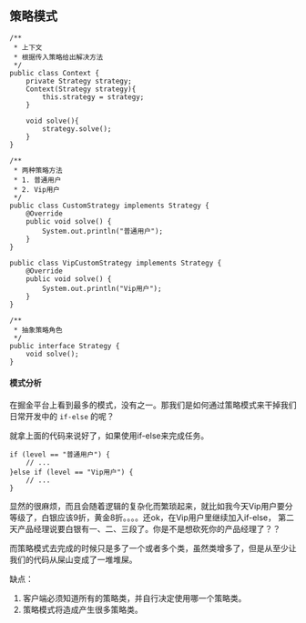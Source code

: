 ## 策略模式
```
/**
 * 上下文
 * 根据传入策略给出解决方法
 */
public class Context {
    private Strategy strategy;
    Context(Strategy strategy){
        this.strategy = strategy;
    }

    void solve(){
        strategy.solve();
    }
}

/**
 * 两种策略方法
 * 1. 普通用户
 * 2. Vip用户
 */
public class CustomStrategy implements Strategy {
    @Override
    public void solve() {
        System.out.println("普通用户");
    }
}

public class VipCustomStrategy implements Strategy {
    @Override
    public void solve() {
        System.out.println("Vip用户");
    }
}

/**
 * 抽象策略角色
 */
public interface Strategy {
    void solve();
}
```

#### 模式分析
在掘金平台上看到最多的模式，没有之一。那我们是如何通过策略模式来干掉我们日常开发中的 `if-else` 的呢？

就拿上面的代码来说好了，如果使用if-else来完成任务。
```
if (level == "普通用户") {
    // ...
}else if (level == "Vip用户") {
    // ...
}
```
显然的很麻烦，而且会随着逻辑的复杂化而繁琐起来，就比如我今天Vip用户要分等级了，白银应该9折，黄金8折。。。。还ok，在Vip用户里继续加入if-else，
第二天产品经理说要白银有一、二、三段了。你是不是想砍死你的产品经理了？？

而策略模式去完成的时候只是多了一个或者多个类，虽然类增多了，但是从至少让我们的代码从屎山变成了一堆堆屎。

缺点：
1. 客户端必须知道所有的策略类，并自行决定使用哪一个策略类。
2. 策略模式将造成产生很多策略类。

